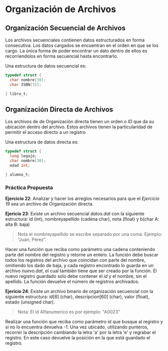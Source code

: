 # Organización de Archivos

## Organización Secuencial de Archivos

Los archivos secuenciales contienen datos estructurados en forma consecutiva. Los datos cargados se  encuentran en el orden en que se los cargo.
La única forma de poder encontrar un dato dentro de ellos es recorriendolos en forma secuencial hasta encontrarlo.

Una estructura de datos secuencial es:
```c
typedef struct {
  char nombre[30];
  char ISBN[15];

} libro_t;

```

## Organización Directa de Archivos

Los archivos de de Organización directa tienen un orden o *ID* que da su ubicación dentro del archivo. Estos archivos tienen la particularidad de permitir el acceso directo a un registro

Una estructura de datos directa es:
```c
typedef struct {
  long legajo;
  char nombre[30];
  edad int;

} alumno_t;

```

### Práctica Propuesta

__Ejercicio 22__: Analizar y hacer los arreglos necesarios para que el *Ejercicio 19* sea un archivo de Organización directa.

__Ejericio 23__: Existe un archivo secuencial *datos.dat* con la siguiente estructura: id (int), nombreyapellido (cadena char), nota (float) y b(char A: alta B: baja)
> Nota el nombreyapellido se escribe separado por una coma. Ejemplo: “Juan, Pérez”.

Hacer una función que reciba como parámetro una cadena conteniendo parte del nombre del registro y  retorne un entero.
La función debe buscar todos los registros del archivo que coincidan con parte del nombre, omitiendo los dado de baja, y cada registro encontrado lo guarda en un archivo *nuevo.dat*, el cual también tiene que ser creado por la función.
El nuevo registro guardado solo debe contener el *id* y el nombre, sin el apellido. La función devuelve el número de registros archivados.


__Ejericio 24__: Existe un archivo binario de organización secuencial con la siguiente estructura:
id[6] (char), descripcion[60] (char), valor (float), estado (unsigned char).
> Nota: El id Alfanumerico es por ejemplo: "A0023"

Realizar una función que reciba como parámetro id que busque al registro y si no lo encuentra devuelva -1. Una vez ubicado, utilizando punteros, recorrer la descripción cambiando la letra 'a' por la letra 'e' y regrabar el registro. En este caso devuelve la posición en la que está guardado el registro.
